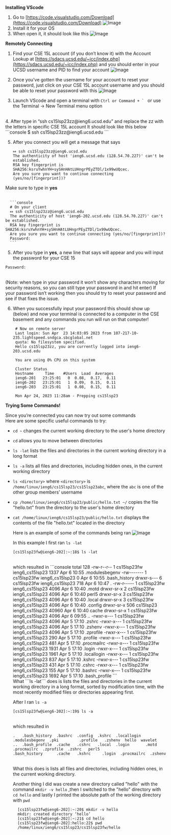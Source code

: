 **Installing VScode**
  1. Go to [https://code.visualstudio.com/Download](https://code.visualstudio.com/Download)
  ![Image](VSCode_Download.png)
  2. Install it for your OS
  3. When open it, it should look like this
  ![Image](VScode.png)

**Remotely Connecting**
  1. Find your CSE 15L account (if you don’t know it) with the Account Lookup at [https://sdacs.ucsd.edu/~icc/index.php](https://sdacs.ucsd.edu/~icc/index.php) and you should enter in your UCSD username and PID to find your account 
  ![Image](AL.png) <br>
  
  2. Once you've gotten the username for your account to reset your password, just click on your CSE 15L account username and you should be able to reset your password with this ![Image](password.png) <br>
  3. Launch VScode and open a terminal with
  ```Ctrl or Command + ` ```
  or use the Terminal -> New Terminal menu option
  <br>
  4. After type in “ssh cs15lsp23zz@ieng6.ucsd.edu” and replace the zz with the letters in specific CSE 15L account 
  It should look like this below <br>
      ```console
      $ ssh cs15lsp23zz@ieng6.ucsd.edu
      ```
<br>

  5. After you connect you will get a message that says 
      ```console
      ⤇ ssh cs15lsp23zz@ieng6.ucsd.edu
      The authenticity of host 'ieng6.ucsd.edu (128.54.70.227)' can't be established. 
      RSA key fingerprint is SHA256:ksruYwhnYH+sySHnHAtLUHngrPEyZTDl/1x99wUQcec.
      Are you sure you want to continue connecting (yes/no/[fingerprint])?
      ```
  Make sure to type in **yes** <br>
        <br>
        
        
      ```console
      # On your client
      ⤇ ssh cs15lsp23zz@ieng6.ucsd.edu
      The authenticity of host 'ieng6-202.ucsd.edu (128.54.70.227)' can't be established.
      RSA key fingerprint is SHA256:ksruYwhnYH+sySHnHAtLUHngrPEyZTDl/1x99wUQcec.
      Are you sure you want to continue connecting (yes/no/[fingerprint])? 
      Password:  
      ```
  5. After you type in **yes**, a new line that says will appear and you will input the 
     password for your CSE 15
  ```console
  Password:  
  ``` 
  <br> (Note: when type in your password it won’t show any characters moving 
   for security reasons, so you can still type your password in and hit enter) If your password isn’t 
   working then you should try to reset your password and see if that fixes the issue. <br>
      
  6. When you successfully input your password this should show up (below) and now your terminal is connected 
     to a computer in the CSE basement and any commands you run will run on that computer!
     
     ```console
      # Now on remote server
      Last login: Sun Apr  23 14:03:05 2023 from 107-217-10-235.lightspeed.sndgca.sbcglobal.net
      quota: No filesystem specified.
      Hello cs15lsp23zz, you are currently logged into ieng6-203.ucsd.edu

      You are using 0% CPU on this system

      Cluster Status 
      Hostname     Time    #Users  Load  Averages  
      ieng6-201   23:25:01   0  0.08,  0.17,  0.11
      ieng6-202   23:25:01   1  0.09,  0.15,  0.11
      ieng6-203   23:25:01   1  0.08,  0.15,  0.11

      Mon Apr 24, 2023 11:28am - Prepping cs15lsp23
      ```

  
 **Trying Some Commands!** <br>
 
  Since you’re connected you can now try out some commands <br>
  Here are some specific useful commands to try: <br>
* ```cd ~``` changes the current working directory to the user's home directory <br>
* ```cd``` allows you to move between directories <br>
* ```ls -lat``` lists the files and directories in the current working directory in a long format <br>
* ```ls -a``` lists all files and directories, including hidden ones, in the current working directory <br>
* ```ls <directory>``` where ```<directory>``` is ```/home/linux/ieng6/cs15lsp23/cs15lsp23abc```, where the ```abc``` is one of the other group members’ username <br>
* ```cp /home/linux/ieng6/cs15lsp23/public/hello.txt ~/``` copies the file "hello.txt" from the directory to the user's home directory <br>
* ```cat /home/linux/ieng6/cs15lsp23/public/hello.txt``` displays the contents of the file "hello.txt" located in the directory <br>
  
  Here is an example of some of the commands being ran
  ![Image](Testing.png) <br>
  
  In this example I first ran ```ls -lat``` <br>
  
  ```console
  [cs15lsp23fw@ieng6-202]:~:18$ ls -lat
  ```
  <br> 
  which resulted in 
  ```console
  total 128
  -rw-r--r--   1 cs15lsp23fw ieng6_cs15lsp23  1337 Apr  6 10:55 .modulesbegenv
  -rw-------   1 cs15lsp23fw ieng6_cs15lsp23     0 Apr  6 10:55 .bash_history
  drwxr-s---   6 cs15lsp23fw ieng6_cs15lsp23   718 Apr  6 10:47 .
  -rw-r-----   1 cs15lsp23fw ieng6_cs15lsp23  4096 Apr  6 10:40 .motd
  drwxr-sr-x   2 cs15lsp23fw ieng6_cs15lsp23  4096 Apr  6 10:40 perl5
  drwxr-sr-x   3 cs15lsp23fw ieng6_cs15lsp23  4096 Apr  6 10:40 .local
  drwxr-sr-x   3 cs15lsp23fw ieng6_cs15lsp23  4096 Apr  6 10:40 .config
  drwxr-sr-x 506 cs15lsp23   ieng6_cs15lsp23 40960 Apr  6 10:40 cache
  drwxr-sr-x   1 cs15lsp23fw ieng6_cs15lsp23  4096 Apr  6 09:55 ..
  -rwxr-x---   1 cs15lsp23fw ieng6_cs15lsp23  4096 Apr  5 17:10 .zshrc
  -rwxr-x---   1 cs15lsp23fw ieng6_cs15lsp23  4096 Apr  5 17:10 .zshenv
  -rwxr-x---   1 cs15lsp23fw ieng6_cs15lsp23  4096 Apr  5 17:10 .zprofile
  -rwxr-x---   1 cs15lsp23fw ieng6_cs15lsp23   290 Apr  5 17:10 .profile
  -rwxr-x---   1 cs15lsp23fw ieng6_cs15lsp23   481 Apr  5 17:10 .procmailrc
  -rwxr-x---   1 cs15lsp23fw ieng6_cs15lsp23  1931 Apr  5 17:10 .login
  -rwxr-x---   1 cs15lsp23fw ieng6_cs15lsp23  1961 Apr  5 17:10 .locallogin
  -rwxr-x---   1 cs15lsp23fw ieng6_cs15lsp23   837 Apr  5 17:10 .kshrc
  -rwxr-x---   1 cs15lsp23fw ieng6_cs15lsp23   431 Apr  5 17:10 .cshrc
  -rwxr-x---   1 cs15lsp23fw ieng6_cs15lsp23   155 Apr  5 17:10 .bashrc
  -rwxr-x---   1 cs15lsp23fw ieng6_cs15lsp23  1692 Apr  5 17:10 .bash_profile
  ```
  <br> 
  What ```ls -lat``` does is lists the files and directories in the current working directory in a long format, sorted by modification time, with the most recently modified files or directories appearing first.
  
  After I ran ```ls -a```
  
  ```console
  [cs15lsp23fw@ieng6-202]:~:19$ ls -a
  ```
  <br> which resulted in
  
  ```console
  .   .bash_history  .bashrc  .config  .kshrc  .locallogin  .modulesbegenv  .pki         .profile   .zshenv  hello  wavelet
  ..  .bash_profile  .cache   .cshrc   .local  .login       .motd           .procmailrc  .zprofile  .zshrc   perl5
  .bash_history	     .cache	  .kshrc	 .login	 .procmailrc  .zshenv
  ```
  <br> What this does is lists all files and directories, including hidden ones, in the current working directory.
  
  Another thing I did was create a new directory called "hello" with the command ```mkdir -v hello```  ,then I switched to the "hello" directory with ```cd hello``` and lastly I printed the absolute path of the working directory with ```pwd``` <br>
  ```console
    [cs15lsp23fw@ieng6-202]:~:20$ mkdir -v hello
    mkdir: created directory ‘hello’
    [cs15lsp23fw@ieng6-202]:~:21$ cd hello
    [cs15lsp23fw@ieng6-202]:hello:22$ pwd
    /home/linux/ieng6/cs15lsp23/cs15lsp23fw/hello
    ```

  
  
  
  
  
  
  
  
  
 
  
  
  
     
